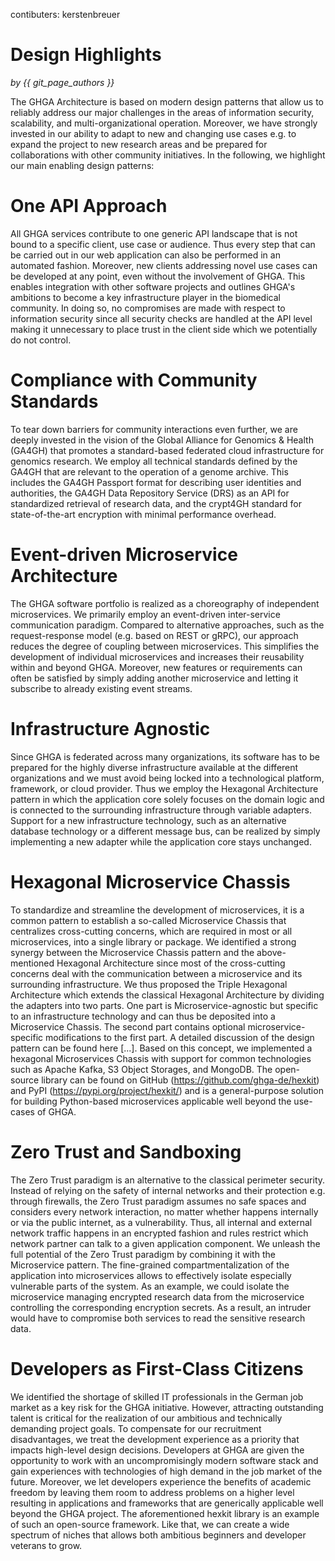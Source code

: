 contibuters: kerstenbreuer

# Design Highlights

*by {{ git_page_authors }}*

The GHGA Architecture is based on modern design patterns that allow us to reliably address our major challenges in the areas of information security, scalability, and multi-organizational operation. Moreover, we have strongly invested in our ability to adapt to new and changing use cases e.g. to expand the project to new research areas and be prepared for collaborations with other community initiatives. In the following, we highlight our main enabling design patterns: 

# One API Approach
All GHGA services contribute to one generic API landscape that is not bound to a specific client, use case or audience. Thus every step that can be carried out in our web application can also be performed in an automated fashion. Moreover, new clients addressing novel use cases can be developed at any point, even without the involvement of GHGA. This enables integration with other software projects and outlines GHGA's ambitions to become a key infrastructure player in the biomedical community. In doing so, no compromises are made with respect to information security since all security checks are handled at the API level making it unnecessary to place trust in the client side which we potentially do not control.

# Compliance with Community Standards
To tear down barriers for community interactions even further, we are deeply invested in the vision of the Global Alliance for Genomics & Health (GA4GH) that promotes a standard-based federated cloud infrastructure for genomics research. We employ all technical standards defined by the GA4GH that are relevant to the operation of a genome archive. This includes the GA4GH Passport format for describing user identities and authorities, the GA4GH Data Repository Service (DRS) as an API for standardized retrieval of research data, and the crypt4GH standard for state-of-the-art encryption with minimal performance overhead.

# Event-driven Microservice Architecture
The GHGA software portfolio is realized as a choreography of independent microservices. We primarily employ an event-driven inter-service communication paradigm. Compared to alternative approaches, such as the request-response model (e.g. based on REST or gRPC), our approach reduces the degree of coupling between microservices. This simplifies the development of individual microservices and increases their reusability within and beyond GHGA. Moreover, new features or requirements can often be satisfied by simply adding another microservice and letting it subscribe to already existing event streams. 

# Infrastructure Agnostic
Since GHGA is federated across many organizations, its software has to be prepared for the highly diverse infrastructure available at the different organizations and we must avoid being locked into a technological platform, framework, or cloud provider. Thus we employ the Hexagonal Architecture pattern in which the application core solely focuses on the domain logic and is connected to the surrounding infrastructure through variable adapters. Support for a new infrastructure technology, such as an alternative database technology or a different message bus, can be realized by simply implementing a new adapter while the application core stays unchanged.

# Hexagonal Microservice Chassis
To standardize and streamline the development of microservices, it is a common pattern to establish a so-called Microservice Chassis that centralizes cross-cutting concerns, which are required in most or all microservices, into a single library or package. We identified a strong synergy between the Microservice Chassis pattern and the above-mentioned Hexagonal Architecture since most of the cross-cutting concerns deal with the communication between a microservice and its surrounding infrastructure. We thus proposed the Triple Hexagonal Architecture which extends the classical Hexagonal Architecture by dividing the adapters into two parts. One part is Microservice-agnostic but specific to an infrastructure technology and can thus be deposited into a Microservice Chassis. The second part contains optional microservice-specific modifications to the first part. A detailed discussion of the design pattern can be found here [...]. Based on this concept, we implemented a hexagonal Microservices Chassis with support for common technologies such as Apache Kafka, S3 Object Storages, and MongoDB. The open-source library can be found on GitHub (https://github.com/ghga-de/hexkit) and PyPI (https://pypi.org/project/hexkit/) and is a general-purpose solution for building Python-based microservices applicable well beyond the use-cases of GHGA.

# Zero Trust and Sandboxing
The Zero Trust paradigm is an alternative to the classical perimeter security. Instead of relying on the safety of internal networks and their protection e.g. through firewalls, the Zero Trust paradigm assumes no safe spaces and considers every network interaction, no matter whether happens internally or via the public internet, as a vulnerability. Thus, all internal and external network traffic happens in an encrypted fashion and rules restrict which network partner can talk to a given application component. We unleash the full potential of the Zero Trust paradigm by combining it with the Microservice pattern. The fine-grained compartmentalization of the application into microservices allows to effectively isolate especially vulnerable parts of the system. As an example, we could isolate the microservice managing encrypted research data from the microservice controlling the corresponding encryption secrets. As a result, an intruder would have to compromise both services to read the sensitive research data.

# Developers as First-Class Citizens
We identified the shortage of skilled IT professionals in the German job market as a key risk for the GHGA initiative. However, attracting outstanding talent is critical for the realization of our ambitious and technically demanding project goals. To compensate for our recruitment disadvantages, we treat the development experience as a priority that impacts high-level design decisions. Developers at GHGA are given the opportunity to work with an uncompromisingly modern software stack and gain experiences with technologies of high demand in the job market of the future. Moreover, we let developers experience the benefits of academic freedom by leaving them room to address problems on a higher level resulting in applications and frameworks that are generically applicable well beyond the GHGA project. The aforementioned hexkit library is an example of such an open-source framework. Like that, we can create a wide spectrum of niches that allows both ambitious beginners and developer veterans to grow.  

